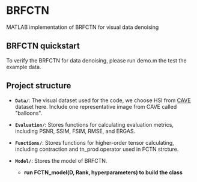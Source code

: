 # BRFCTN
MATLAB implementation of BRFCTN for visual data denoising
## BRFCTN quickstart
To verify the BRFCTN for data denoising, please run demo.m the test the example data.

## Project structure
- **`Data/`**: The visual dataset used for the code, we choose HSI from [CAVE](https://www.cs.columbia.edu/CAVE/databases/multispectral/) dataset here. Include one representative image from CAVE called "balloons".
  
- **`Evaluation/`**: Stores functions for calculating evaluation metrics, including PSNR, SSIM, FSIM, RMSE, and ERGAS.

- **`Functions/`**: Stores functions for higher-order tensor calculating, including contraction and tn_prod operator used in FCTN strcture.

- **`Model/`**: Stores the model of BRFCTN.
  - **run FCTN_model(D, Rank, hyperparameters) to build the class**
